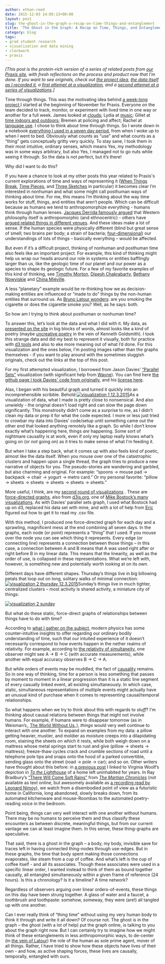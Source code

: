 ```yaml
---
author: ethan-reed
date: 2015-12-03 14:05:13+00:00
layout: post
slug: the-ghost-in-the-graph-a-recap-on-time-things-and-entanglement
title: 'The Ghost in the Graph: A Recap on Time, Things, and Entanglement'
category: blog
tags:
- grad student research
- visualization and data mining
- clockwork
- praxis
---
```


_[This post is the protein-rich version of a series of related posts from [our Praxis site](http://praxis.scholarslab.org/), with fresh reflections on the process and product now that I’m done. If you want to see originals, check out [the project idea](http://praxis.scholarslab.org/memo/2015/11/02/11-2-week-project-time-through-things/), [the data itself as I recorded it](http://praxis.scholarslab.org/blog/2015/11/12/everything-i-used-in-a-seven-day-period/), a [first attempt at a visualization](http://praxis.scholarslab.org/blog/2015/11/18/visualizing-everything-i-used/), and a [second attempt at a series of visualizatio](http://praxis.scholarslab.org/blog/2015/11/20/visualization--2-of-everything-i-used-in-a-seven-day-period/)[ns](http://praxis.scholarslab.org/blog/2015/11/20/visualization--2-of-everything-i-used-in-a-seven-day-period/).]_

Time through things. This was the motivating idea behind [a week-long project ](http://praxis.scholarslab.org/memo/2015/11/02/11-2-week-project-time-through-things/)I started at the beginning of November for Praxis. Everyone on the team decided to track, monitor, or experiment with lived time in one way or another for a full week. James looked at [clouds](http://praxis.scholarslab.org/memo/2015/11/11/cloud-data/); Lydia at [music](http://praxis.scholarslab.org/memo/2015/10/31/music-tracking-update/); Gillet at [time indoors and outdoors](http://praxis.scholarslab.org/memo/2015/11/18/outside-time/); Bremen at policing and affect; Rachel at [language use](http://praxis.scholarslab.org/blog/2015/11/18/f-bomb/). I chose to think about time through things. So I wrote down in a notebook [everything I used in a seven day period](http://praxis.scholarslab.org/blog/2015/11/12/everything-i-used-in-a-seven-day-period/), from when I woke up to when I went to bed. Obviously what counts as “use” and what counts as a “thing” gets conceptually gritty very quickly. To stay sane, I took them in their most intuitive, ordinary senses, which means Yes, my methodology was in some ways arbitrary, but also Yes, I managed not to go nuts while seeing it through. So the data is not perfect, but it’s there!

Why did I want to do this?

If you have a chance to look at my other posts this year related to Praxis's current explorations of time and ways of representing it ([When Things Break](http://scholarslab.org/inktober-1021-when-things-break/), [Time Pieces](http://scholarslab.org/inktober-1013-time-pieces-and-graphs/), and [Three Sketches](http://scholarslab.org/inktober-105-three-sketches/) in particular) it becomes clear I’m interested in nonhuman and what some might call posthuman ways of thinking about time. For me, this means I’m thinking about the way time works for stuff, things, and entities that aren’t people. Which can be difficult because as humans we tend to anthropomorphize everything - humans think through human lenses. [Jacques Derrida famously argued](http://www.iep.utm.edu/met-phen/#H4) that Western philosophy itself is anthropomorphic (and ethnocentric) - others have [argued related things in different venues](http://press.uchicago.edu/ucp/books/book/chicago/M/bo3637992.html). And these ideas make a lot of sense. If the human species were physically different (blind but great sense of smell; two brains per body; a strain of bacteria; [four-dimensional](https://en.wikipedia.org/wiki/Tralfamadore#Slaughterhouse-Five)) our understandings of lots of things – basically everything – would be affected.

But even if it’s a difficult project, thinking of nonhuman and posthuman time also feels like an important project. For example, this kind of thinking might help us wrap our heads around our role in systems or entities bafflingly larger than us, like the geologic time of our planet and our power as a species to shape its geologic future. For a few of my favorite examples of this kind of thinking, see [Timothy Morton](https://www.upress.umn.edu/book-division/books/hyperobjects), [Dipesh Chakrabarty](http://www.jstor.org/stable/10.1086/596640), [Bethany Nowviskie](http://nowviskie.org/2014/anthropocene/) and [China Miéville](http://salvage.zone/in-print/the-limits-of-utopia/).

A less “planetary” example would be re-thinking how we as decision-making entities are influenced or “made to do” things by the non-human entities that surround us. As [Bruno Latour wonders](http://www.jstor.org/stable/20167474?seq=1#page_scan_tab_contents): are you smoking the cigarette or does the cigarette smoke you? Well, as he says: both.

So how am I trying to think about posthuman or nonhuman time?

To answer this, let’s look at the data and what I did with it. My data, as [presented on the site](http://praxis.scholarslab.org/blog/2015/11/12/everything-i-used-in-a-seven-day-period/) in big blocks of words, almost looks like a kind of poetry (maybe [uncreative poetry](http://chronicle.com/article/Uncreative-Writing/128908/) in the vein of Kenneth Goldsmith). I took this strange data and did my best to represent it visually, both for practice with [d3 tools](http://d3js.org/) and also to eke more meaning out of what I’d done. For this visualization and the ones below, I'm posting images rather than the graphs themselves - if you want to play around with the sometimes sluggish originals, check out the links at the top of this post.

For my first attempted visualization, I borrowed from Jason Davies’ [“Parallel Sets”](https://www.jasondavies.com/parallel-sets/) visualization (with significant help from [Wayne](https://twitter.com/wayne_graham)). You can find here [the github page I took Davies' code from originally](https://github.com/jasondavies/d3-parsets), and his [license here](https://github.com/jasondavies/d3-parsets/blob/master/LICENSE).

Alas, I began with his beautiful graph and turned it quickly into an incomprehensible scribble. Behold:[![visualization 1 12.3.2015](http://static.scholarslab.org/wp-content/uploads/2015/12/visualization-1-12.3.2015.png)](http://static.scholarslab.org/wp-content/uploads/2015/12/visualization-1-12.3.2015.png)As a visualization of data, what I made is pretty close to nonsensical. And also unwieldy - the original doesn't load right and can slow the page down significantly. This monstrosity didn’t come as a surprise to me, as I didn’t clean my data or prep it for what the code expected. I more or less just tried to crowbar my data into Davies’ code/setup until something came out the other end that looked anything remotely like a graph. So while I don’t know exactly what’s happening here, things _are_ happening. Some sort of nightmare causality is at work, even if only my laptop really knows what’s going on (or _not_ going on) as it tries to make sense of what I'm feeding it.

But when I take a step back, what it comes up with also feels kind of poetic, almost like the data itself. When you mouse over one of the catastrophic clusters and happen upon a single thread, the graph tries to produce a new narrative of objects for you. The pseudo-stories are wandering and garbled, but also charming and original. For example: “spoons -> mouse pad -> backpack -> chair -> yogurt -> metro card.” Or my personal favorite: “pillow -> sheets -> sheets -> sheets -> sheets -> sheets.”

More useful, I think, are my [second round of visualizations](http://praxis.scholarslab.org/blog/2015/11/20/visualization--2-of-everything-i-used-in-a-seven-day-period/) . These are [force-directed graphs](http://bl.ocks.org/mbostock/4062045), also from [d3js.org](http://d3js.org/), one of [Mike Bostock’s many visualizations](http://bost.ocks.org/mike/). As with Davies’ parallel sets graph, I used what Bostock had up on d3, replaced his data set with mine, and with a lot of help from [Eric](http://scholarslab.org/people/eric-rochester/) figured out how to get it to read my .csv file.

With this method, I produced one force-directed graph for each day and a sprawling, magnificent mess at the end combining all seven days. In the graphs, each node (or point) represents a “thing” that I used. If you mouse over the node you can see which thing it represents. Every edge (or connecting line) represents a connection between those things – in this case, a connection between A and B means that A was used right after or right before B in my linear data. This means that the linearity, as well as the order of use, is collapsed in these representations. What we’re left with, however, is something new and potentially worth looking at on its own.

Different days have different shapes. Thursday’s things live in big billowing petals that loop out on long, solitary walks of minimal connection:[![visualization 2 thursday 12.3.2015](http://static.scholarslab.org/wp-content/uploads/2015/12/visualization-2-thursday-12.3.2015.png)](http://static.scholarslab.org/wp-content/uploads/2015/12/visualization-2-thursday-12.3.2015.png)Sunday’s things live in much tighter, centralized clusters – most activity is shared activity, a miniature city of things:


[![visualization 2 sunday](http://static.scholarslab.org/wp-content/uploads/2015/12/visualization-2-sunday.png)](http://static.scholarslab.org/wp-content/uploads/2015/12/visualization-2-sunday.png)


But what do these static, force-direct graphs of relationships between things have to do with time?

According to [what I gather on the subject](https://www.youtube.com/watch?v=YycAzdtUIko), modern physics has some counter-intuitive insights to offer regarding our ordinary bodily understanding of time, such that our intuited experience of it doesn’t necessarily correspond to how events happen in the nether realms of relativity. For example, according to [the relativity of simultaneity](https://en.wikipedia.org/wiki/Relativity_of_simultaneity), one observer might see A -> B -> C (with accurate measurements), while another with equal accuracy observes B -> C -> A.

But while orders of events may be muddled, the fact of [causality](https://en.wikipedia.org/wiki/Causality_(physics)#Cause_and_effect_in_physics) remains. So in one way of thinking, time for a person is less something that passes by moment to moment in a linear progression than it is a static line segment of every casually linked event, all existing simultaneously. In which case, static, simultaneous representations of multiple events might actually have an unusual kind of purchase when it comes to representing causal/temporal relationships.

So what happens when we try to think about this with regards to _stuff_? I'm thinking about causal relations between things that might not involve humans. For example, if humans were to disappear tomorrow (as in Weisman’s_ [The World Without Us](http://www.worldwithoutus.com/index2.html)_), _things_ would very well continue to interact with one another. To expand on examples from my data: a pillow getting heavier, mustier, and moldier as moisture creeps into a dilapidating room, staining the sheets on which it rests, while both weigh down on a mattress whose metal springs start to rust and give (pillow -> sheets -> mattress); freeze-thaw cycles crack and crumble sections of road until a telephone pole tips and snaps onto the hood of a parked convertible, sending glass onto the street (road -> pole -> car); and so on. Other writers have thought about this before: in [a previous post](http://scholarslab.org/inktober-1021-when-things-break/) I linked to Virginia Woolf’s depiction in _[To the Lighthouse](https://en.wikipedia.org/wiki/To_the_Lighthouse)_ of a home left uninhabited for years. In Ray Bradbury’s [“There Will Come Soft Rains”](https://en.wikipedia.org/wiki/There_Will_Come_Soft_Rains_(short_story)) from _[The Martian Chronicles](https://en.wikipedia.org/wiki/The_Martian_Chronicles)_ (not available as text online, but awesomely available as [a recording read by Leonard Nimoy](https://www.youtube.com/watch?v=LzhlU8rXgHc)), we watch from a disembodied point of view as a futuristic home in California, long abandoned, slowly breaks down, from its automated kitchenware and mouse-Roombas to the automated poetry-reading voice in the bedroom.

Point being, things can very well interact with one another without humans. There may be no humans to perceive them and thus classify these encounters as between discrete, meaningful things, but from our current vantage we can at least imagine them. In this sense, these thing-graphs are speculative.

That said, there is a ghost in the graph – a body, my body, invisible save for traces left in having connected thing-nodes through use-edges. But in these graphs, the time that body spent making those connections evaporates, like steam from a cup of coffee. And what’s left is the cup of coffee itself - and all its associates. Though these associates were used in a specific linear order, I wanted instead to think of them as bound together causally, all entangled simultaneously within a given frame of reference (24 hours). Is this a chronology? Is it a timeline? A time network?

Regardless of observers arguing over linear orders-of-events, these things on this day have been strung together. A glass of water and a faucet, a toothbrush and toothpaste: somehow, someway, they were (are!) all tangled up with one another.

Can I ever really think of “thing time” without using my very human body to think it through and write it all down? Of course not. The ghost is in the graph – the ghost (with a lot of help) put the graph online, is talking to you about the graph right now. But I can certainly try to imagine how we might think of these entanglements in less anthropomorphic ways, to de-center (in [the vein of Latour](https://en.wikipedia.org/wiki/Actor%E2%80%93network_theory)) the role of the human as sole prime agent, mover of all things. Rather, I have tried to show how these objects have lives of their own - and how, as active shaping forces, these lives are causally, temporally, entangled with ours.
